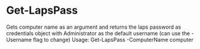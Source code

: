 # Get-LapsPass
Gets computer name as an argument and returns the laps password as credentials object with Administrator as the default username (can use the -Username flag to change)
Usage:
Get-LapsPass -ComputerName computer
